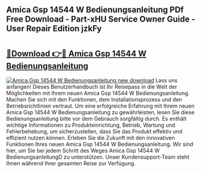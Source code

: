 ## Amica Gsp 14544 W Bedienungsanleitung PDf Free Download - Part-xHU Service Owner Guide - User Repair Edition jzkFy

# <h2><a href="http://df5a0d.blite.top/?on=Amica+Gsp+14544+W+Bedienungsanleitung">🔗Download 👉🔴 Amica Gsp 14544 W Bedienungsanleitung</a></h2>

[![Amica Gsp 14544 W Bedienungsanleitung new download](https://i.imgur.com/lujVjoI.png)](http://df5a0d.blite.top/?on=Amica+Gsp+14544+W+Bedienungsanleitung)
Lass uns anfangen! Dieses Benutzerhandbuch ist Ihr Reisepass in die Welt der Möglichkeiten mit Ihrem neuen Amica Gsp 14544 W Bedienungsanleitung. Machen Sie sich mit den Funktionen, dem Installationsprozess und den Betriebsrichtlinien vertraut. Um eine erfolgreiche Erfahrung mit Ihrem neuen Amica Gsp 14544 W Bedienungsanleitung zu gewährleisten, lesen Sie diese Bedienungsanleitung bitte vor dem Gebrauch sorgfältig durch. Es enthält wichtige Informationen zu Produkteinrichtung, Betrieb, Wartung und Fehlerbehebung, um sicherzustellen, dass Sie das Produkt effektiv und effizient nutzen können. Erleben Sie die Zukunft mit den innovativen Funktionen Ihres neuen Amica Gsp 14544 W Bedienungsanleitung. Wir sind hier, um Sie bei jedem Schritt des Weges Amica Gsp 14544 W BedienungsanleitungD zu unterstützen. Unser Kundensupport-Team steht Ihnen während Ihrer gesamten Reise zur Verfügung.

